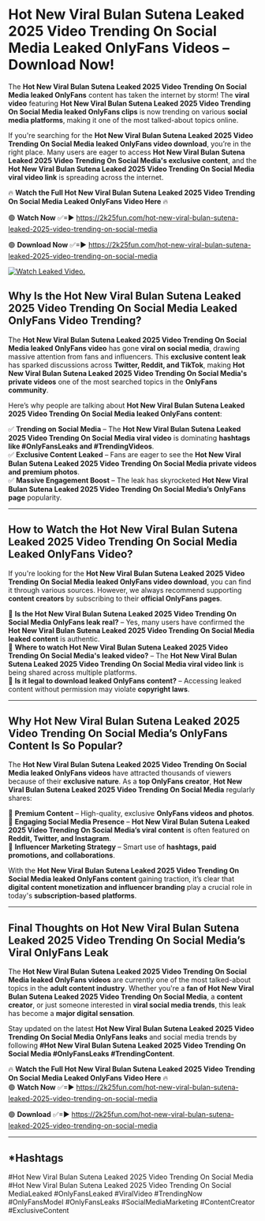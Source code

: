 # Hot New Viral Bulan Sutena Leaked 2025 Video Trending On Social Media Leaked OnlyFans Videos – Download Now!

The **Hot New Viral Bulan Sutena Leaked 2025 Video Trending On Social Media leaked OnlyFans** content has taken the internet by storm! The **viral video** featuring **Hot New Viral Bulan Sutena Leaked 2025 Video Trending On Social Media leaked OnlyFans clips** is now trending on various **social media platforms**, making it one of the most talked-about topics online.  

If you're searching for the **Hot New Viral Bulan Sutena Leaked 2025 Video Trending On Social Media leaked OnlyFans video download**, you’re in the right place. Many users are eager to access **Hot New Viral Bulan Sutena Leaked 2025 Video Trending On Social Media's exclusive content**, and the **Hot New Viral Bulan Sutena Leaked 2025 Video Trending On Social Media viral video link** is spreading across the internet.  

🔥 **Watch the Full Hot New Viral Bulan Sutena Leaked 2025 Video Trending On Social Media Leaked OnlyFans Video Here** 🔥  

🟢 **Watch Now** ✅=► https://2k25fun.com/hot-new-viral-bulan-sutena-leaked-2025-video-trending-on-social-media

🟢 **Download Now** ✅=► https://2k25fun.com/hot-new-viral-bulan-sutena-leaked-2025-video-trending-on-social-media

[![Watch Leaked Video.](https://miro.medium.com/v2/resize:fit:828/format:webp/1*cilzJN44JGOrTw9NJCrNHA.gif "Watch Leaked Video")](https://2k25fun.com/hot-new-viral-bulan-sutena-leaked-2025-video-trending-on-social-media)

## **Why Is the Hot New Viral Bulan Sutena Leaked 2025 Video Trending On Social Media Leaked OnlyFans Video Trending?**  

The **Hot New Viral Bulan Sutena Leaked 2025 Video Trending On Social Media leaked OnlyFans video** has gone **viral on social media**, drawing massive attention from fans and influencers. This **exclusive content leak** has sparked discussions across **Twitter, Reddit, and TikTok**, making **Hot New Viral Bulan Sutena Leaked 2025 Video Trending On Social Media's private videos** one of the most searched topics in the **OnlyFans community**.  

Here’s why people are talking about **Hot New Viral Bulan Sutena Leaked 2025 Video Trending On Social Media leaked OnlyFans content**:  

✅ **Trending on Social Media** – The **Hot New Viral Bulan Sutena Leaked 2025 Video Trending On Social Media viral video** is dominating **hashtags like #OnlyFansLeaks and #TrendingVideos**.  
✅ **Exclusive Content Leaked** – Fans are eager to see the **Hot New Viral Bulan Sutena Leaked 2025 Video Trending On Social Media private videos and premium photos**.  
✅ **Massive Engagement Boost** – The leak has skyrocketed **Hot New Viral Bulan Sutena Leaked 2025 Video Trending On Social Media’s OnlyFans page** popularity.  

---

## **How to Watch the Hot New Viral Bulan Sutena Leaked 2025 Video Trending On Social Media Leaked OnlyFans Video?**  

If you're looking for the **Hot New Viral Bulan Sutena Leaked 2025 Video Trending On Social Media leaked OnlyFans video download**, you can find it through various sources. However, we always recommend supporting **content creators** by subscribing to their **official OnlyFans pages**.  

🔹 **Is the Hot New Viral Bulan Sutena Leaked 2025 Video Trending On Social Media OnlyFans leak real?** – Yes, many users have confirmed the **Hot New Viral Bulan Sutena Leaked 2025 Video Trending On Social Media leaked content** is authentic.  
🔹 **Where to watch Hot New Viral Bulan Sutena Leaked 2025 Video Trending On Social Media's leaked video?** – The **Hot New Viral Bulan Sutena Leaked 2025 Video Trending On Social Media viral video link** is being shared across multiple platforms.  
🔹 **Is it legal to download leaked OnlyFans content?** – Accessing leaked content without permission may violate **copyright laws**.  

---

## **Why Hot New Viral Bulan Sutena Leaked 2025 Video Trending On Social Media’s OnlyFans Content Is So Popular?**  

The **Hot New Viral Bulan Sutena Leaked 2025 Video Trending On Social Media leaked OnlyFans videos** have attracted thousands of viewers because of their **exclusive nature**. As a **top OnlyFans creator**, **Hot New Viral Bulan Sutena Leaked 2025 Video Trending On Social Media** regularly shares:  

📌 **Premium Content** – High-quality, exclusive **OnlyFans videos and photos**.  
📌 **Engaging Social Media Presence** – **Hot New Viral Bulan Sutena Leaked 2025 Video Trending On Social Media’s viral content** is often featured on **Reddit, Twitter, and Instagram**.  
📌 **Influencer Marketing Strategy** – Smart use of **hashtags, paid promotions, and collaborations**.  

With the **Hot New Viral Bulan Sutena Leaked 2025 Video Trending On Social Media leaked OnlyFans content** gaining traction, it’s clear that **digital content monetization and influencer branding** play a crucial role in today's **subscription-based platforms**.  

---

## **Final Thoughts on Hot New Viral Bulan Sutena Leaked 2025 Video Trending On Social Media’s Viral OnlyFans Leak**  

The **Hot New Viral Bulan Sutena Leaked 2025 Video Trending On Social Media leaked OnlyFans videos** are currently one of the most talked-about topics in the **adult content industry**. Whether you're a **fan of Hot New Viral Bulan Sutena Leaked 2025 Video Trending On Social Media**, a **content creator**, or just someone interested in **viral social media trends**, this leak has become a **major digital sensation**.  

Stay updated on the latest **Hot New Viral Bulan Sutena Leaked 2025 Video Trending On Social Media OnlyFans leaks** and social media trends by following **#Hot New Viral Bulan Sutena Leaked 2025 Video Trending On Social Media #OnlyFansLeaks #TrendingContent**.  

🔥 **Watch the Full Hot New Viral Bulan Sutena Leaked 2025 Video Trending On Social Media Leaked OnlyFans Video Here** 🔥  
🟢 **Watch Now** ✅=► https://2k25fun.com/hot-new-viral-bulan-sutena-leaked-2025-video-trending-on-social-media

🟢 **Download** ✅=► https://2k25fun.com/hot-new-viral-bulan-sutena-leaked-2025-video-trending-on-social-media

---

## *Hashtags
#Hot New Viral Bulan Sutena Leaked 2025 Video Trending On Social Media #Hot New Viral Bulan Sutena Leaked 2025 Video Trending On Social MediaLeaked #OnlyFansLeaked #ViralVideo #TrendingNow #OnlyFansModel #OnlyFansLeaks #SocialMediaMarketing #ContentCreator #ExclusiveContent  